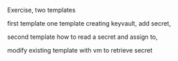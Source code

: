 Exercise,
two templates

first template
 one template creating keyvault, add secret,  

second template
 how to read a secret and assign to,

 modify existing template with vm to retrieve secret